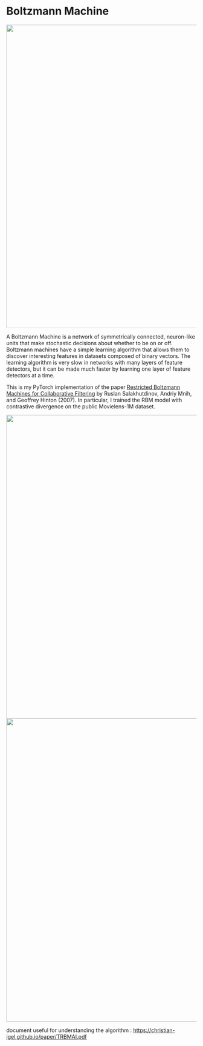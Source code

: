# Boltzmann Machine
<img src="https://miro.medium.com/max/864/1*Ere0a83PN-Rj7DF5_IVZdg.png" width="800">

A Boltzmann Machine is a network of symmetrically connected, neuron-like units that make stochastic decisions about whether to be on or off. Boltzmann machines have a simple learning algorithm that allows them to discover interesting features in datasets composed of binary vectors. The learning algorithm is very slow in networks with many layers of feature detectors, but it can be made much faster by learning one layer of feature detectors at a time.

This is my PyTorch implementation of the paper [Restricted Boltzmann Machines for Collaborative Filtering](https://www.cs.toronto.edu/~rsalakhu/papers/rbmcf.pdf) by Ruslan Salakhutdinov, Andriy Mnih, and Geoffrey Hinton (2007). In particular, I trained the RBM model with contrastive divergence on the public Movielens-1M dataset.

<img src="https://github.com/khanhnamle1994/transfer-rec/blob/master/Boltzmann-Machines-Experiments/RBM-CF-PyTorch/pics/Fig1.png" width="800">

<img src="https://qph.fs.quoracdn.net/main-qimg-0f880856d4d1e886bda98ba2b292e6aa.webp" width="800">


document useful for understanding the algorithm : https://christian-igel.github.io/paper/TRBMAI.pdf
